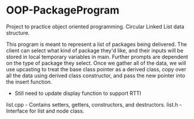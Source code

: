 # OOP-PackageProgram
Project to practice object oriented programming. Circular Linked List data structure.

This program is meant to represent a list of packages being delivered. The client can select what kind of package they'd like, and their inputs will be stored in local temporary variables in main. Further prompts are dependent on the type of package they select. Once we gather all of the data, we will use upcasting to treat the base class pointer as a derived class, copy over all the data using derived class constructor, and pass the new pointer into the insert function. 

- Still need to update display function to support RTTI

list.cpp - Contains setters, getters, constructors, and destructors.
list.h - Interface for list and node class. 
